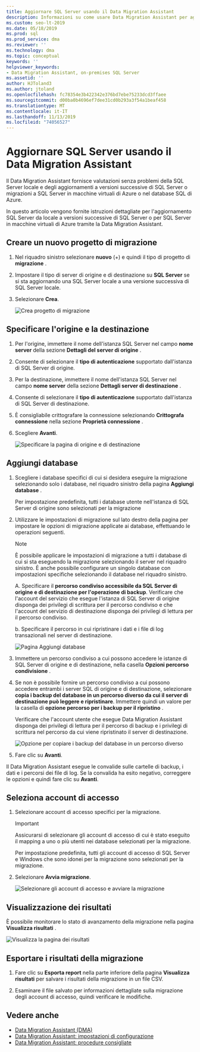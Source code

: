 ```yaml
---
title: Aggiornare SQL Server usando il Data Migration Assistant
description: Informazioni su come usare Data Migration Assistant per aggiornare una SQL Server locale a una versione più recente di SQL Server o SQL Server in macchine virtuali di Azure
ms.custom: seo-lt-2019
ms.date: 05/18/2019
ms.prod: sql
ms.prod_service: dma
ms.reviewer: ''
ms.technology: dma
ms.topic: conceptual
keywords: ''
helpviewer_keywords:
- Data Migration Assistant, on-premises SQL Server
ms.assetid: ''
author: HJToland3
ms.author: jtoland
ms.openlocfilehash: fc78354e3b422342e376bd7ebe75233dcd3ffaee
ms.sourcegitcommit: d00ba0b4696ef7dee31cd0b293a3f54a1beaf458
ms.translationtype: MT
ms.contentlocale: it-IT
ms.lasthandoff: 11/13/2019
ms.locfileid: "74056527"
---
```

# <a name="upgrade-sql-server-using-the-data-migration-assistant"></a>Aggiornare SQL Server usando il Data Migration Assistant

Il Data Migration Assistant fornisce valutazioni senza problemi della SQL Server locale e degli aggiornamenti a versioni successive di SQL Server o migrazioni a SQL Server in macchine virtuali di Azure o nel database SQL di Azure.

In questo articolo vengono fornite istruzioni dettagliate per l'aggiornamento SQL Server da locale a versioni successive di SQL Server o per SQL Server in macchine virtuali di Azure tramite la Data Migration Assistant.

## <a name="create-a-new-migration-project"></a>Creare un nuovo progetto di migrazione

1. Nel riquadro sinistro selezionare **nuovo** (+) e quindi il tipo di progetto di **migrazione** .

2. Impostare il tipo di server di origine e di destinazione su **SQL Server** se si sta aggiornando una SQL Server locale a una versione successiva di SQL Server locale.

3. Selezionare **Crea**.

   ![Crea progetto di migrazione](../dma/media/NewCreate.png)

## <a name="specify-the-source-and-target"></a>Specificare l'origine e la destinazione

1. Per l'origine, immettere il nome dell'istanza SQL Server nel campo **nome server** della sezione **Dettagli del server di origine** . 

2. Consente di selezionare il **tipo di autenticazione** supportato dall'istanza di SQL Server di origine.

3. Per la destinazione, immettere il nome dell'istanza SQL Server nel campo **nome server** della sezione **Dettagli server di destinazione** . 

4. Consente di selezionare il **tipo di autenticazione** supportato dall'istanza di SQL Server di destinazione.

5. È consigliabile crittografare la connessione selezionando **Crittografa connessione** nella sezione **Proprietà connessione** .

6. Scegliere **Avanti**.

   ![Specificare la pagina di origine e di destinazione](../dma/media/SourceTarget.png)

## <a name="add-databases"></a>Aggiungi database

1. Scegliere i database specifici di cui si desidera eseguire la migrazione selezionando solo i database, nel riquadro sinistro della pagina **Aggiungi database** .

   Per impostazione predefinita, tutti i database utente nell'istanza di SQL Server di origine sono selezionati per la migrazione

2. Utilizzare le impostazioni di migrazione sul lato destro della pagina per impostare le opzioni di migrazione applicate ai database, effettuando le operazioni seguenti.

   > [!NOTE]
   > È possibile applicare le impostazioni di migrazione a tutti i database di cui si sta eseguendo la migrazione selezionando il server nel riquadro sinistro. È anche possibile configurare un singolo database con impostazioni specifiche selezionando il database nel riquadro sinistro.

    A. Specificare il **percorso condiviso accessibile da SQL Server di origine e di destinazione per l'operazione di backup**. Verificare che l'account del servizio che esegue l'istanza di SQL Server di origine disponga dei privilegi di scrittura per il percorso condiviso e che l'account del servizio di destinazione disponga dei privilegi di lettura per il percorso condiviso.

    b. Specificare il percorso in cui ripristinare i dati e i file di log transazionali nel server di destinazione.

    ![Pagina Aggiungi database](../dma/media/AddDatabases.png)

3. Immettere un percorso condiviso a cui possono accedere le istanze di SQL Server di origine e di destinazione, nella casella **Opzioni percorso condivisione** .

4. Se non è possibile fornire un percorso condiviso a cui possono accedere entrambi i server SQL di origine e di destinazione, selezionare **copia i backup del database in un percorso diverso da cui il server di destinazione può leggere e ripristinare**. Immettere quindi un valore per la casella di **opzione percorso per i backup per il ripristino** . 

   Verificare che l'account utente che esegue Data Migration Assistant disponga dei privilegi di lettura per il percorso di backup e i privilegi di scrittura nel percorso da cui viene ripristinato il server di destinazione.

   ![Opzione per copiare i backup del database in un percorso diverso](../dma/media/CopyDatabaseDifferentLocation.png)

5. Fare clic su **Avanti**.

Il Data Migration Assistant esegue le convalide sulle cartelle di backup, i dati e i percorsi dei file di log. Se la convalida ha esito negativo, correggere le opzioni e quindi fare clic su **Avanti**.

## <a name="select-logins"></a>Seleziona account di accesso

1. Selezionare account di accesso specifici per la migrazione.

   > [!IMPORTANT]
   > Assicurarsi di selezionare gli account di accesso di cui è stato eseguito il mapping a uno o più utenti nei database selezionati per la migrazione.   

   Per impostazione predefinita, tutti gli account di accesso di SQL Server e Windows che sono idonei per la migrazione sono selezionati per la migrazione.

2. Selezionare **Avvia migrazione**.

   ![Selezionare gli account di accesso e avviare la migrazione](../dma/media/SelectLogins.png)

## <a name="view-results"></a>Visualizzazione dei risultati

È possibile monitorare lo stato di avanzamento della migrazione nella pagina **Visualizza risultati** .

![Visualizza la pagina dei risultati](../dma/media/ViewResults.png)

## <a name="export-migration-results"></a>Esportare i risultati della migrazione

1. Fare clic su **Esporta report** nella parte inferiore della pagina **Visualizza risultati** per salvare i risultati della migrazione in un file CSV.

2. Esaminare il file salvato per informazioni dettagliate sulla migrazione degli account di accesso, quindi verificare le modifiche.

## <a name="see-also"></a>Vedere anche

- [Data Migration Assistant (DMA)](../dma/dma-overview.md)
- [Data Migration Assistant: impostazioni di configurazione](../dma/dma-configurationsettings.md)
- [Data Migration Assistant: procedure consigliate](../dma/dma-bestpractices.md)
